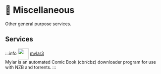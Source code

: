 # 🔮 Miscellaneous

Other general purpose services.

## Services
:::info [<img src="/mylar3-icon.png" width="35" height="35" style="display:inline-block; vertical-align: middle;">](./services/mylar3) ‎ ‎ [mylar3](./services/mylar3) <Badge type="tip" text="docker" style=" position: relative; float: right;" />
Mylar is an automated Comic Book (cbr/cbz) downloader program for use with NZB and torrents.
:::